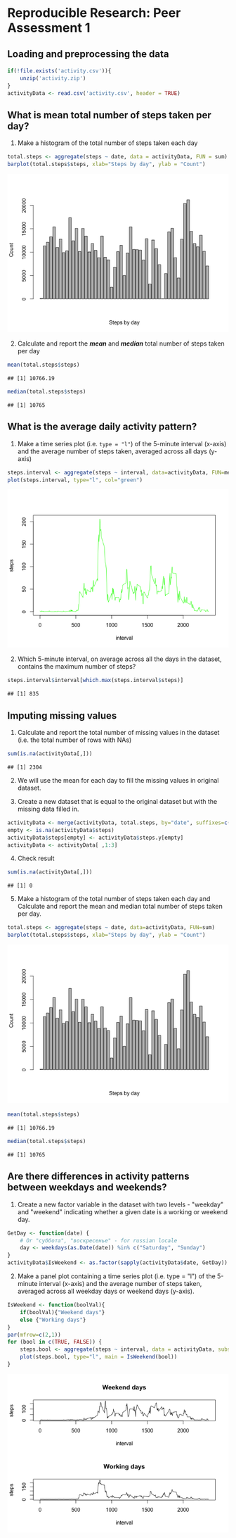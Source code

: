 # Reproducible Research: Peer Assessment 1

## Loading and preprocessing the data

```r
if(!file.exists('activity.csv')){
    unzip('activity.zip')
}
activityData <- read.csv('activity.csv', header = TRUE)
```

## What is mean total number of steps taken per day?

1. Make a histogram of the total number of steps taken each day

```r
total.steps <- aggregate(steps ~ date, data = activityData, FUN = sum)
barplot(total.steps$steps, xlab="Steps by day", ylab = "Count")
```

![](PA1_template_files/figure-html/unnamed-chunk-3-1.png)<!-- -->

2. Calculate and report the ***mean*** and ***median*** total number of steps taken per day

```r
mean(total.steps$steps)
```

```
## [1] 10766.19
```

```r
median(total.steps$steps)
```

```
## [1] 10765
```

## What is the average daily activity pattern?

1. Make a time series plot (i.e. `type = "l"`) of the 5-minute interval (x-axis) and the average number of steps taken, averaged across all days (y-axis)

```r
steps.interval <- aggregate(steps ~ interval, data=activityData, FUN=mean)
plot(steps.interval, type="l", col="green")
```

![](PA1_template_files/figure-html/unnamed-chunk-5-1.png)<!-- -->

2. Which 5-minute interval, on average across all the days in the dataset, contains the maximum number of steps?

```r
steps.interval$interval[which.max(steps.interval$steps)]
```

```
## [1] 835
```

## Imputing missing values

1. Calculate and report the total number of missing values in the dataset (i.e.  the total number of rows with NAs)

```r
sum(is.na(activityData[,]))
```

```
## [1] 2304
```

2. We will use the mean for each day to fill the missing values in original dataset.

3. Create a new dataset that is equal to the original dataset but with the  missing data filled in.

```r
activityData <- merge(activityData, total.steps, by="date", suffixes=c("",".y"))
empty <- is.na(activityData$steps)
activityData$steps[empty] <- activityData$steps.y[empty]
activityData <- activityData[ ,1:3]
```

4. Check result

```r
sum(is.na(activityData[,]))
```

```
## [1] 0
```

5. Make a histogram of the total number of steps taken each day and Calculate 
and report the mean and median total number of steps taken per day. 

```r
total.steps <- aggregate(steps ~ date, data=activityData, FUN=sum)
barplot(total.steps$steps, xlab="Steps by day", ylab = "Count")
```

![](PA1_template_files/figure-html/unnamed-chunk-10-1.png)<!-- -->

```r
mean(total.steps$steps)
```

```
## [1] 10766.19
```

```r
median(total.steps$steps)
```

```
## [1] 10765
```

## Are there differences in activity patterns between weekdays and weekends?

1. Create a new factor variable in the dataset with two levels - "weekday" and "weekend" indicating whether a given date is a working or weekend day.

```r
GetDay <- function(date) {
    # Or "суббота", "воскресенье" - for russian locale
    day <- weekdays(as.Date(date)) %in% c("Saturday", "Sunday") 
}
activityData$IsWeekend <- as.factor(sapply(activityData$date, GetDay))
```

2. Make a panel plot containing a time series plot (i.e. type = "l") of the 5-minute interval (x-axis) and the average number of steps taken, averaged  across all weekday days or weekend days (y-axis). 

```r
IsWeekend <- function(boolVal){
    if(boolVal){"Weekend days"}
    else {"Working days"}
}
par(mfrow=c(2,1))
for (bool in c(TRUE, FALSE)) {
    steps.bool <- aggregate(steps ~ interval, data = activityData, subset = activityData$IsWeekend == bool, FUN = mean)
    plot(steps.bool, type="l", main = IsWeekend(bool))
}
```

![](PA1_template_files/figure-html/unnamed-chunk-12-1.png)<!-- -->

